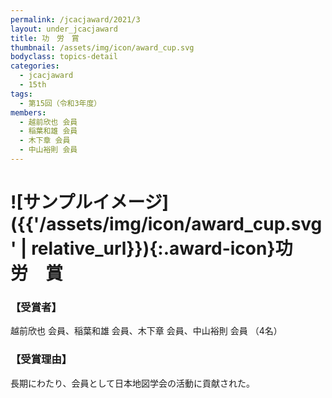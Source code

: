 ```yaml
---
permalink: /jcacjaward/2021/3
layout: under_jcacjaward
title: 功　労　賞
thumbnail: /assets/img/icon/award_cup.svg
bodyclass: topics-detail
categories:
  - jcacjaward
  - 15th
tags:
  - 第15回（令和3年度）
members:
  - 越前欣也 会員
  - 稲葉和雄 会員
  - 木下章 会員
  - 中山裕則 会員
---
```


# ![サンプルイメージ]({{'/assets/img/icon/award_cup.svg' | relative_url}}){:.award-icon}功　労　賞

### 【受賞者】

越前欣也 会員、稲葉和雄 会員、木下章 会員、中山裕則 会員 （4名）

### 【受賞理由】

長期にわたり、会員として日本地図学会の活動に貢献された。
